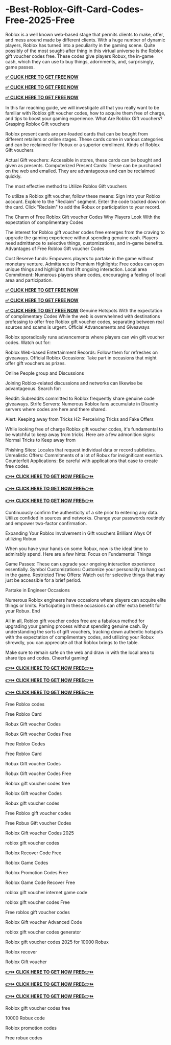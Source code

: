 # -Best-Roblox-Gift-Card-Codes-Free-2025-Free

Roblox is a well known web-based stage that permits clients to make, offer, and mess around made by different clients. With a huge number of dynamic players, Roblox has turned into a peculiarity in the gaming scene. Quite possibly of the most sought-after thing in this virtual universe is the Roblox gift voucher codes free. These codes give players Robux, the in-game cash, which they can use to buy things, adornments, and, surprisingly, game passes.

**[✅ CLICK HERE TO GET FREE NOW](https://tinyurl.com/dfthhhuglatestroblox)**

**[✅ CLICK HERE TO GET FREE NOW](https://tinyurl.com/dfthhhuglatestroblox)**

**[✅ CLICK HERE TO GET FREE NOW](https://tinyurl.com/dfthhhuglatestroblox)**

In this far reaching guide, we will investigate all that you really want to be familiar with Roblox gift voucher codes, how to acquire them free of charge, and tips to boost your gaming experience. What Are Roblox Gift vouchers? Grasping Roblox Gift vouchers

Roblox present cards are pre-loaded cards that can be bought from different retailers or online stages. These cards come in various categories and can be reclaimed for Robux or a superior enrollment. Kinds of Roblox Gift vouchers

Actual Gift vouchers: Accessible in stores, these cards can be bought and given as presents. Computerized Present Cards: These can be purchased on the web and emailed. They are advantageous and can be reclaimed quickly.

The most effective method to Utilize Roblox Gift vouchers

To utilize a Roblox gift voucher, follow these means:
Sign into your Roblox account. Explore to the "Reclaim" segment. Enter the code tracked down on the card. Click "Reclaim" to add the Robux or participation to your record.

The Charm of Free Roblox Gift voucher Codes Why Players Look With the expectation of complimentary Codes

The interest for Roblox gift voucher codes free emerges from the craving to upgrade the gaming experience without spending genuine cash. Players need admittance to selective things, customizations, and in-game benefits. Advantages of Free Roblox Gift voucher Codes

Cost Reserve funds: Empowers players to partake in the game without monetary venture. Admittance to Premium Highlights: Free codes can open unique things and highlights that lift ongoing interaction. Local area Commitment: Numerous players share codes, encouraging a feeling of local area and participation.

**[✅ CLICK HERE TO GET FREE NOW](https://tinyurl.com/dfthhhuglatestroblox)**

**[✅ CLICK HERE TO GET FREE NOW](https://tinyurl.com/dfthhhuglatestroblox)**

**[✅ CLICK HERE TO GET FREE NOW](https://tinyurl.com/dfthhhuglatestroblox)**
Genuine Hotspots With the expectation of complimentary Codes
While the web is overwhelmed with destinations professing to offer free Roblox gift voucher codes, separating between real sources and scams is urgent. Official Advancements and Giveaways

Roblox sporadically runs advancements where players can win gift voucher codes. Watch out for:

Roblox Web-based Entertainment Records: Follow them for refreshes on giveaways. Official Roblox Occasions: Take part in occasions that might offer gift vouchers as prizes.

Online People group and Discussions

Joining Roblox-related discussions and networks can likewise be advantageous. Search for:

Reddit: Subreddits committed to Roblox frequently share genuine code giveaways. Strife Servers: Numerous Roblox fans accumulate in Disunity servers where codes are here and there shared.

Alert: Keeping away from Tricks H2: Perceiving Tricks and Fake Offers

While looking free of charge Roblox gift voucher codes, it's fundamental to be watchful to keep away from tricks. Here are a few admonition signs: Normal Tricks to Keep away from

Phishing Sites: Locales that request individual data or record subtleties. Unrealistic Offers: Commitments of a lot of Robux for insignificant exertion. Counterfeit Applications: Be careful with applications that case to create free codes.

**[👉⏩ CLICK HERE TO GET NOW FREE👉⏩ ](https://tinyurl.com/dfthhhuglatestroblox)**

**[👉⏩ CLICK HERE TO GET NOW FREE👉⏩ ](https://tinyurl.com/dfthhhuglatestroblox)**

**[👉⏩ CLICK HERE TO GET NOW FREE👉⏩ ](https://tinyurl.com/dfthhhuglatestroblox)**

Continuously confirm the authenticity of a site prior to entering any data. Utilize confided in sources and networks. Change your passwords routinely and empower two-factor confirmation.

Expanding Your Roblox Involvement in Gift vouchers Brilliant Ways Of utilizing Robux

When you have your hands on some Robux, now is the ideal time to admirably spend. Here are a few hints: Focus on Fundamental Things

Game Passes: These can upgrade your ongoing interaction experience essentially. Symbol Customizations: Customize your personality to hang out in the game. Restricted Time Offers: Watch out for selective things that may just be accessible for a brief period.

Partake in Engineer Occasions

Numerous Roblox engineers have occasions where players can acquire elite things or limits. Participating in these occasions can offer extra benefit for your Robux. End

All in all, Roblox gift voucher codes free are a fabulous method for upgrading your gaming process without spending genuine cash. By understanding the sorts of gift vouchers, tracking down authentic hotspots with the expectation of complimentary codes, and utilizing your Robux shrewdly, you can appreciate all that Roblox brings to the table.

Make sure to remain safe on the web and draw in with the local area to share tips and codes. Cheerful gaming!

**[👉⏩ CLICK HERE TO GET NOW FREE👉⏩ ](https://tinyurl.com/dfthhhuglatestroblox)**

**[👉⏩ CLICK HERE TO GET NOW FREE👉⏩ ](https://tinyurl.com/dfthhhuglatestroblox)**

**[👉⏩ CLICK HERE TO GET NOW FREE👉⏩ ](https://tinyurl.com/dfthhhuglatestroblox)**

Free Roblox codes

Free Roblox Card

Robux Gift voucher Codes

Robux Gift voucher Codes Free

Free Roblox Codes

Free Roblox Card

Robux Gift voucher Codes

Robux Gift voucher Codes Free

Roblox gift voucher codes free

Roblox Gift voucher Codes

Robux gift voucher codes

Free Roblox gift voucher codes

Free Robux Gift voucher Codes

Roblox Gift voucher Codes 2025

roblox gift voucher codes

Roblox Recover Code Free

Roblox Game Codes

Roblox Promotion Codes Free

Roblox Game Code Recover Free

roblox gift voucher internet game code

roblox gift voucher codes Free

Free roblox gift voucher codes

Roblox Gift voucher Advanced Code

roblox gift voucher codes generator

Roblox gift voucher codes 2025 for 10000 Robux

Roblox recover

Roblox Gift voucher

**[👉⏩ CLICK HERE TO GET NOW FREE👉⏩ ](https://tinyurl.com/dfthhhuglatestroblox)**

**[👉⏩ CLICK HERE TO GET NOW FREE👉⏩ ](https://tinyurl.com/dfthhhuglatestroblox)**

**[👉⏩ CLICK HERE TO GET NOW FREE👉⏩ ](https://tinyurl.com/dfthhhuglatestroblox)**

Roblox gift voucher codes free

10000 Robux code

Roblox promotion codes

Free robux codes
